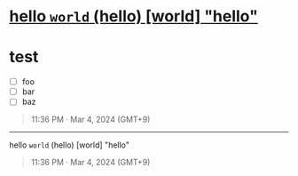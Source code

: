 # [hello `world` (hello) [world] "hello" <world>](https://github.com/noraworld/github-actions-sandbox/issues/112)
# test
* [ ] foo
* [ ] bar
* [ ] baz

> 11:36 PM · Mar 4, 2024 (GMT+9)

---

hello `world` (hello) [world] "hello" <world>

> 11:36 PM · Mar 4, 2024 (GMT+9)
